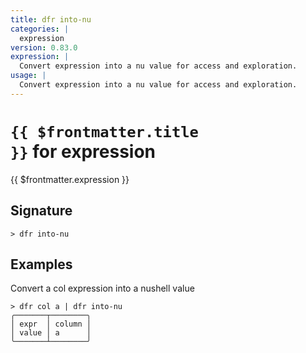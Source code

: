 ```yaml
---
title: dfr into-nu
categories: |
  expression
version: 0.83.0
expression: |
  Convert expression into a nu value for access and exploration.
usage: |
  Convert expression into a nu value for access and exploration.
---
```


# <code>{{ $frontmatter.title }}</code> for expression

<div class='command-title'>{{ $frontmatter.expression }}</div>

## Signature

```> dfr into-nu ```

## Examples

Convert a col expression into a nushell value
```shell
> dfr col a | dfr into-nu
╭───────┬────────╮
│ expr  │ column │
│ value │ a      │
╰───────┴────────╯
```
